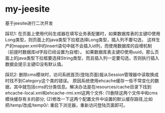# my-jeesite

基于jeesite进行二次开发

踩坑1:
    在页面上使用代码生成器在填写业务表配置时，如果数据库表的主键ID使用Long类型，则页面上的java类型下拉框选择Long类型，插入列不要勾选，
    这样生产的mapper.xml中的insert语句中就不会插入id列，而使用数据库的自增机制（前提时数据库id字段已经设置为自增）。
    如果数据库表主键ID使用uuid，那么页面上的java类型下拉框要选择String类型，而且插入列一定要勾选，否则执行插入数据会提示主键ID没有默认值。

踩坑2:
    删除cms模块时，访问系统首页(登陆页面)报从Session管理器中读取换成时找不到Category这个类的错误。
    原因系统使用ehcache缓存一些不常变化的数据，其中就包括cms的分类信息。解决办法是在resources/cache目录下找到ehcache-local.xml和ehcache-rmi.xml这两个文件:
    (1)删除这两个文件中和cms模块缓存有关的部分;
    (2)修改一下这两个配置文件中设置的默认缓存路径,比如把/temp/改成/temp0/:<diskStore path="../temp0/jeesite/ehcache" />
    重启下浏览器，重新访问登陆页面即可。
